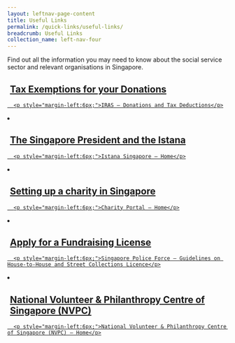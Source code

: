 ```yaml
---
layout: leftnav-page-content
title: Useful Links
permalink: /quick-links/useful-links/
breadcrumb: Useful Links
collection_name: left-nav-four
---
```


Find out all the information you may need to know about the social service sector and relevant organisations in Singapore.

 <a href="https://www.iras.gov.sg/irashome/Other-Taxes/Charities/Donations-and-Tax-Deductions/" target='_blank'>
    <h2 style="margin-left:6px;">Tax Exemptions for your Donations</h2>
    
      <p style="margin-left:6px;">IRAS – Donations and Tax Deductions</p>
    
  </a>
</li><li class="lists-item b-l-danger b-l-3x m-b-sm">
  <a href="http://www.istana.gov.sg/" target='_blank'>
    <h2 style="margin-left:6px;">The Singapore President and the Istana</h2>
    
      <p style="margin-left:6px;">Istana Singapore – Home</p>
    
  </a>
</li><li class="lists-item b-l-danger b-l-3x m-b-sm">
  <a href="http://www.charities.gov.sg/" target='_blank'>
    <h2 style="margin-left:6px;">Setting up a charity in Singapore</h2>
    
      <p style="margin-left:6px;">Charity Portal – Home</p>
    
  </a>
</li><li class="lists-item b-l-danger b-l-3x m-b-sm">
  <a href="https://www.police.gov.sg/e-services/apply/licenses-and-permits/house-to-house-and-streets-collection" target='_blank'>
    <h2 style="margin-left:6px;">Apply for a Fundraising License</h2>
    
      <p style="margin-left:6px;">Singapore Police Force – Guidelines on House-to-House and Street Collections Licence</p>
    
  </a>
</li><li class="lists-item b-l-danger b-l-3x m-b-sm">
  <a href="http://www.nvpc.org.sg/" target='_blank'>
    <h2 style="margin-left:6px;">National Volunteer & Philanthropy Centre of Singapore (NVPC)</h2>
    
      <p style="margin-left:6px;">National Volunteer & Philanthropy Centre of Singapore (NVPC) – Home</p>
    
  </a>
